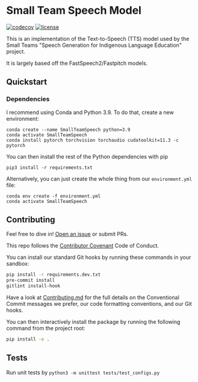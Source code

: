 # Small Team Speech Model

[![codecov](https://codecov.io/gh/roedoejet/SmallTeamSpeech/branch/main/graph/badge.svg?token=yErCxf64IU)](https://codecov.io/gh/roedoejet/SmallTeamSpeech)
[![license](https://img.shields.io/badge/Licence-MIT-green)](LICENSE)

This is an implementation of the Text-to-Speech (TTS) model used by the Small Teams "Speech Generation for Indigenous Language Education" project.

It is largely based off the FastSpeech2/Fastpitch models.

## Quickstart

### Dependencies

I recommend using Conda and Python 3.9. To do that, create a new environment:

```
conda create --name SmallTeamSpeech python=3.9
conda activate SmallTeamSpeech
conda install pytorch torchvision torchaudio cudatoolkit=11.3 -c pytorch
```

You can then install the rest of the Python dependencies with pip

```
pip3 install -r requirements.txt
```

Alternatively, you can just create the whole thing from our `environment.yml` file:

```
conda env create -f environment.yml
conda activate SmallTeamSpeech
```

## Contributing

Feel free to dive in! [Open an issue](https://github.com/roedoejet/SmallTeamSpeech/issues/new) or submit PRs.

This repo follows the [Contributor Covenant](http://contributor-covenant.org/version/1/3/0/) Code of Conduct.

You can install our standard Git hooks by running these commands in your sandbox:

```sh
pip install -r requirements.dev.txt
pre-commit install
gitlint install-hook
```

Have a look at [Contributing.md](Contributing.md) for the full details on the
Conventional Commit messages we prefer, our code formatting conventions, and
our Git hooks.

You can then interactively install the package by running the following command from the project root:

```sh
pip install -e .
```

## Tests

Run unit tests by `python3 -m unittest tests/test_configs.py`
